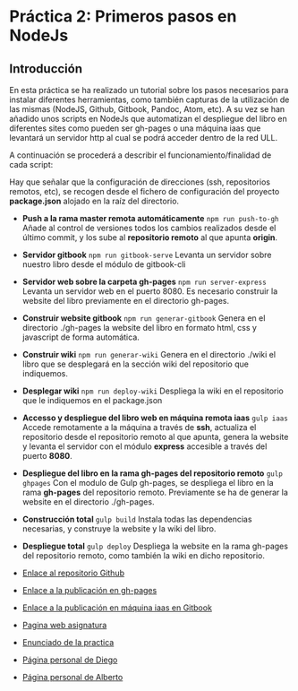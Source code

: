 # Práctica 2: Primeros pasos en NodeJs

## Introducción
En esta práctica se ha realizado un tutorial sobre los pasos necesarios para instalar diferentes herramientas, como también capturas de la utilización de las mismas (NodeJS, Github, Gitbook, Pandoc, Atom, etc).
A su vez se han añadido unos scripts en NodeJs que automatizan el despliegue del libro en diferentes sites como pueden ser gh-pages o una máquina iaas que levantará un servidor http al cual se podrá acceder dentro de la red ULL.


A continuación se procederá a describir el funcionamiento/finalidad de cada script:

Hay que señalar que la configuración de direcciones (ssh, repositorios remotos, etc), se recogen desde el fichero de configuración del proyecto **package.json** alojado en la raíz del directorio.

* **Push a la rama master remota automáticamente**
``
npm run push-to-gh
``
Añade al control de versiones todos los cambios realizados desde el último commit, y los sube al **repositorio remoto** al que apunta **origin**.

* **Servidor gitbook**
``
npm run gitbook-serve
``
Levanta un servidor sobre nuestro libro desde el módulo de gitbook-cli

* **Servidor web sobre la carpeta gh-pages**
``
npm run server-express
``
Levanta un servidor web en el puerto 8080. Es necesario construir la website del libro previamente en el directorio gh-pages.

* **Construir website gitbook**
``
npm run generar-gitbook
``
Genera en el directorio ./gh-pages la website del libro en formato html, css y javascript de forma automática.

* **Construir wiki**
``
npm run generar-wiki
``
Genera en el directorio ./wiki el libro que se desplegará en la sección wiki del repositorio que indiquemos.

* **Desplegar wiki**
``
npm run deploy-wiki
``
Despliega la wiki en el repositorio que le indiquemos en el package.json

* **Accesso y despliegue del libro web en máquina remota iaas**
``
gulp iaas
``
Accede remotamente a la máquina a través de **ssh**, actualiza el repositorio desde el repositorio remoto al que apunta, genera la website y levanta el servidor con el módulo **express** accesible a través del puerto **8080**.

* **Despliegue del libro en la rama gh-pages del repositorio remoto**
``
gulp ghpages
``
Con el modulo de Gulp gh-pages, se despliega el libro en la rama **gh-pages** del repositorio remoto. Previamente se ha de generar la website en el directorio ./gh-pages.

* **Construcción total**
``
gulp build
``
Instala todas las dependencias necesarias, y construye la website y la wiki del libro.

* **Despliegue total**
``
gulp deploy
``
Despliega la website en la rama gh-pages del repositorio remoto, como también la wiki en dicho repositorio.






* [Enlace al repositorio Github](https://github.com/ULL-ESIT-DSI-1617/primeros-pasos-en-nodejs-alberto-diego-35L1)
* [Enlace a la publicación en gh-pages](https://ull-esit-dsi-1617.github.io/primeros-pasos-en-nodejs-alberto-diego-35L1/)
* [Enlace a la publicación en máquina iaas en Gitbook](http://10.6.129.237:8080/)

* [Pagina web asignatura](https://campusvirtual.ull.es/1617/course/view.php?id=1136)
* [Enunciado de la practica](https://casianorodriguezleon.gitbooks.io/ull-esit-1617/practicas/practicatareasiniciales2.html)

* [Página personal de Diego](https://alu0100761252.github.io)
* [Página personal de Alberto](https://alu0100825510.github.io)
